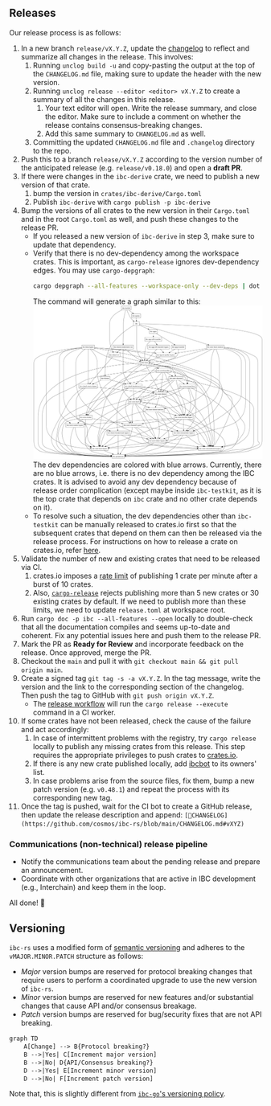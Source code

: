 ## Releases

Our release process is as follows:

1. In a new branch `release/vX.Y.Z`, update the [changelog](./CHANGELOG.md) to
   reflect and summarize all changes in the release. This involves:
   1. Running `unclog build -u` and copy-pasting the output at the top of the
      `CHANGELOG.md` file, making sure to update the header with the new
      version.
   2. Running `unclog release --editor <editor> vX.Y.Z` to create a summary of
      all the changes in this release.
      1. Your text editor will open. Write the release summary, and close the
         editor. Make sure to include a comment on whether the release contains
         consensus-breaking changes.
      2. Add this same summary to `CHANGELOG.md` as well.
   3. Committing the updated `CHANGELOG.md` file and `.changelog` directory to
      the repo.
2. Push this to a branch `release/vX.Y.Z` according to the version number of the
   anticipated release (e.g. `release/v0.18.0`) and open a **draft PR**.
3. If there were changes in the `ibc-derive` crate, we need to publish a new
   version of that crate.
   1. bump the version in `crates/ibc-derive/Cargo.toml`
   2. Publish `ibc-derive` with `cargo publish -p ibc-derive`
4. Bump the versions of all crates to the new version in their `Cargo.toml` and
   in the root `Cargo.toml` as well, and push these changes to the release PR.
   - If you released a new version of `ibc-derive` in step 3, make sure to
     update that dependency.
   - Verify that there is no dev-dependency among the workspace crates. This is
     important, as `cargo-release` ignores dev-dependency edges. You may use
     `cargo-depgraph`:
     ```sh
     cargo depgraph --all-features --workspace-only --dev-deps | dot -Tpng > graph.png
     ```
     The command will generate a graph similar to this:
     ![alt test](docs/dev-deps-graph.png) The dev dependencies are colored with
     blue arrows. Currently, there are no blue arrows, i.e. there is no dev
     dependency among the IBC crates. It is advised to avoid any dev dependency
     because of release order complication (except maybe inside `ibc-testkit`,
     as it is the top crate that depends on `ibc` crate and no other crate
     depends on it).
   - To resolve such a situation, the dev dependencies other than `ibc-testkit`
     can be manually released to crates.io first so that the subsequent crates
     that depend on them can then be released via the release process. For
     instructions on how to release a crate on crates.io, refer
     [here][publishing].
5. Validate the number of new and existing crates that need to be released via
   CI.
   1. crates.io imposes a [rate limit][crates-io-rate-limit] of publishing 1
      crate per minute after a burst of 10 crates.
   2. Also, [`cargo-release`][cargo-release-rate-limit] rejects publishing more
      than 5 new crates or 30 existing crates by default. If we need to publish
      more than these limits, we need to update `release.toml` at workspace
      root.
6. Run `cargo doc -p ibc --all-features --open` locally to double-check that all
   the documentation compiles and seems up-to-date and coherent. Fix any
   potential issues here and push them to the release PR.
7. Mark the PR as **Ready for Review** and incorporate feedback on the release.
   Once approved, merge the PR.
8. Checkout the `main` and pull it with
   `git checkout main && git pull origin main`.
9. Create a signed tag `git tag -s -a vX.Y.Z`. In the tag message, write the
   version and the link to the corresponding section of the changelog. Then push
   the tag to GitHub with `git push origin vX.Y.Z`.
   - The [release workflow][release.yaml] will run the `cargo release --execute`
     command in a CI worker.
10. If some crates have not been released, check the cause of the failure and
    act accordingly:
    1. In case of intermittent problems with the registry, try `cargo release`
       locally to publish any missing crates from this release. This step
       requires the appropriate privileges to push crates to [crates.io].
    2. If there is any new crate published locally, add
       [ibcbot](https://crates.io/users/ibcbot) to its owners' list.
    3. In case problems arise from the source files, fix them, bump a new patch
       version (e.g. `v0.48.1`) and repeat the process with its corresponding
       new tag.
11. Once the tag is pushed, wait for the CI bot to create a GitHub release, then
    update the release description and append:
    `[📖CHANGELOG](https://github.com/cosmos/ibc-rs/blob/main/CHANGELOG.md#vXYZ)`

### Communications (non-technical) release pipeline

- Notify the communications team about the pending release and prepare an
  announcement.
- Coordinate with other organizations that are active in IBC development (e.g.,
  Interchain) and keep them in the loop.

All done! 🎉

## Versioning

`ibc-rs` uses a modified form of [semantic versioning][semver] and adheres to
the `vMAJOR.MINOR.PATCH` structure as follows:

- _Major_ version bumps are reserved for protocol breaking changes that require
  users to perform a coordinated upgrade to use the new version of `ibc-rs`.
- _Minor_ version bumps are reserved for new features and/or substantial changes
  that cause API and/or consensus breakage.
- _Patch_ version bumps are reserved for bug/security fixes that are not API
  breaking.

```mermaid
graph TD
    A[Change] --> B{Protocol breaking?}
    B -->|Yes| C[Increment major version]
    B -->|No| D{API/Consensus breaking?}
    D -->|Yes| E[Increment minor version]
    D -->|No| F[Increment patch version]
```

Note that, this is slightly different from
[`ibc-go`'s versioning policy][ibc-go-version-policy].

[crates.io]: https://crates.io
[release.yaml]: https://github.com/cosmos/ibc-rs/blob/main/.github/workflows/release.yaml
[semver]: https://semver.org
[ibc-go-version-policy]: https://github.com/cosmos/ibc-go/blob/main/RELEASES.md#releases
[crates-io-rate-limit]: https://github.com/rust-lang/crates.io/pull/1596
[cargo-release-rate-limit]: https://github.com/crate-ci/cargo-release/blob/54ad949/src/config.rs#L493-L498
[publishing]: https://doc.rust-lang.org/cargo/reference/publishing.html
